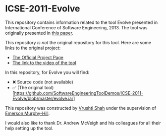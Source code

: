 # ICSE-2011-Evolve
This repository contains information related to the tool Evolve presented in International Conference of Software Engineering, 2013. The tool was originally presented in [this paper](http://dl.acm.org/citation.cfm?id=1985990).

This repository _is not_ the original repository for this tool. Here are some links to the original project:

*  [The Official Project Page](http://www.intrinsarc.com/backbone/research) 
*  [The link to the video of the tool](http://www.youtube.com/watch?v=fRAp4no3hFs&hd=1)

In this repository, for Evolve you will find:
 * :x: Source code (not available)
 * :white_check_mark: (The original tool)[https://github.com/SoftwareEngineeringToolDemos/ICSE-2011-Evolve/blob/master/evolve.jar]
 
This repository was constructed by [Vrushti Shah](https://github.com/vrushti1991) under the supervision of [Emerson Murphy-Hill](https://github.com/CaptainEmerson).  
 
I would also like to thank Dr. Andrew McVeigh and his colleagues for all their help setting up the tool.
 
